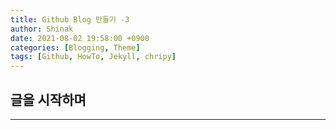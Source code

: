 ```yaml
---
title: Github Blog 만들기 -3
author: Shinak
date: 2021-08-02 19:58:00 +0900
categories: [Blogging, Theme]
tags: [Github, HowTo, Jekyll, chripy]
---
```


## 글을 시작하며
<hr>

